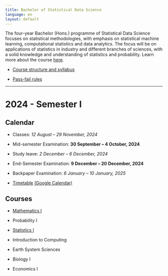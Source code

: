 ```yaml
---
title: Bachelor of Statistical Data Science
language: en
layout: default
---
```



The four-year Bachelor (Hons.) programme of Statistical Data Science
focuses on statistical methodologies, with emphasis on statistical
machine learning, computational statistics and data analytics. The
focus will be on applications of statistics in industry and different
branches of sciences, with a solid knowledge and understanding of
statistics and probability. Learn more about the course
[here](https://www.isical.ac.in/~deanweb/bsds.html).

* [Course structure and syllabus](https://www.isical.ac.in/~deanweb/BSDS-Syllabus-Year-2024.pdf)

* [Pass-fail rules](https://www.isical.ac.in/sites/default/files/pdf/BSDS-Pass-Fail-policy.pdf)

* * *

# 2024 - Semester I

## Calendar

* Classes: _12 August – 29 November, 2024_

* Mid-semester Examination: __30 September – 4 October, 2024__

* Study leave: _2 December – 6 December, 2024_

* End-Semester Examination: __9 December – 20 December, 2024__

* Backpaper Examination: _6 January – 10 January, 2025_

* [Timetable](documents/timetable-week-2.pdf) [(Google Calendar)](https://calendar.google.com/calendar/u/3?cid=MmE2ZjBiYTcwNzQxMjJlMzY2MjE0YTEwMzYzMmE0YmViZGZmNjM2M2EzZWEwYTk5YzM3NTI5ZDg0NDkxNjI4MkBncm91cC5jYWxlbmRhci5nb29nbGUuY29t)


## Courses


* [Mathematics I](https://sites.google.com/view/parthanilroy/home/teaching/mathematics-i)

* Probability I

* [Statistics I](https://deepayan.github.io/BSDS/2024-01-DE/)

* Introduction to Computing

* Earth System Sciences

* Biology I

* Economics I

